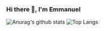 ### Hi there 👋, I'm Emmanuel

<!--
**DevEmmy/DevEmmy** is a ✨ _special_ ✨ repository because its `README.md` (this file) appears on your GitHub profile. -->
![Anurag's github stats](https://github-readme-stats.vercel.app/api?username=DevEmmy&show_icons=true&theme=radical)
![Top Langs](https://github-readme-stats.vercel.app/api/top-langs/?username=DevEmmy&show_icons=true&theme=radical)
